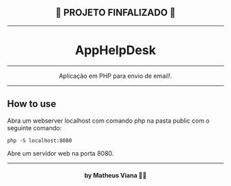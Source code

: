 <h2 align="center">
  🥇 PROJETO FINFALIZADO 🥇
</h2>

---

<h1 align="center">
  AppHelpDesk
</h1>

---

<p align="center">Aplicação em PHP para envio de email!.</p>

---

## How to use

Abra um webserver localhost com comando php na pasta public com o seguinte comando:

```
php -S localhost:8080 
```

Abre um servidor web na porta 8080.

---

<h4 align="center">
 by Matheus Viana 👨‍💻
</h4>

